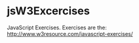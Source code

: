 # jsW3Excercises
 JavaScript Exercises.
 Exercises are  the: http://www.w3resource.com/javascript-exercises/
